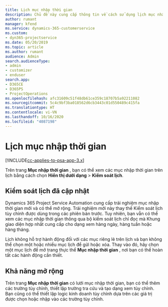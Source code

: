 ```yaml
---
title: Lịch mục nhập thời gian
description: Chủ đề này cung cấp thông tin về cách sử dụng lịch mục nhập thời gian.
author: rumant
manager: kfend
ms.service: dynamics-365-customerservice
ms.custom:
- dyn365-projectservice
ms.date: 05/20/2019
ms.topic: article
ms.author: rumant
audience: Admin
search.audienceType:
- admin
- customizer
- enduser
search.app:
- D365CE
- D365PS
- ProjectOperations
ms.openlocfilehash: afc31609c51f48db61ce359c18707b5a92211082
ms.sourcegitcommit: 5c4c9bf3ba018562d6cb3443c01d550489c415fa
ms.translationtype: HT
ms.contentlocale: vi-VN
ms.lasthandoff: 10/16/2020
ms.locfileid: "4087198"
---
```

# <a name="time-entry-calendar"></a>Lịch mục nhập thời gian

[!INCLUDE[cc-applies-to-psa-app-3.x](../includes/cc-applies-to-psa-app-3x.md)]

Trên trang **Mục nhập thời gian** , bạn có thể xem các mục nhập thời gian trên lịch bằng cách chọn **Hiển thị dưới dạng** \> **Kiểm soát lịch**.

## <a name="updated-calendar-control"></a>Kiểm soát lịch đã cập nhật

Dynamics 365 Project Service Automation cung cấp trải nghiệm mục nhập thời gian mới và có thể mở rộng. Trải nghiệm mới này thay thế Kiểm soát lịch tùy chỉnh được dùng trong các phiên bản trước. Tuy nhiên, bạn vẫn có thể xem các mục nhập thời gian thông qua bộ kiểm soát lịch chỉ đọc mà Khung giao diện hợp nhất cung cấp cho dạng xem hàng ngày, hàng tuần hoặc hàng tháng.

Lịch không hỗ trợ hành động đối với các mục riêng lẻ trên lịch và bạn không thể chọn một hoặc nhiều mục lịch để gửi hoặc xóa. Thay vào đó, hãy chọn một mục lịch để mở trang thực thể **Mục nhập thời gian** , nơi bạn có thể hoàn tất các hành động cần thiết.

## <a name="extensibility"></a>Khả năng mở rộng

Trên trang **Mục nhập thời gian** có lưới mục nhập thời gian, bạn có thể thêm các trường tùy chỉnh, thiết lập trường tra cứu và tạo dạng xem tùy chỉnh. Bạn cũng có thể thiết lập logic kinh doanh tùy chỉnh dựa trên các giá trị được chọn hoặc nhập vào các trường tùy chỉnh.
